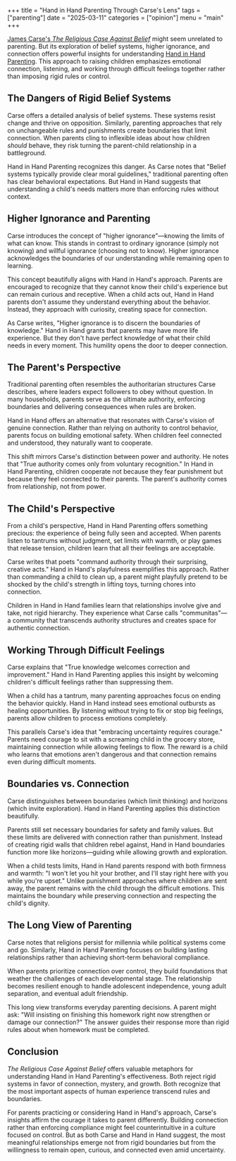 +++
title = "Hand in Hand Parenting Through Carse's Lens"
tags = ["parenting"]
date = "2025-03-11"
categories = ["opinion"]
menu = "main"
+++

[James Carse's *The Religious Case Against Belief*](https://carse-2025.pritikin.eth.limo/docs/intro/) might seem unrelated to parenting. But its exploration of belief systems, higher ignorance, and connection offers powerful insights for understanding [Hand in Hand Parenting](https://www.handinhandparenting.org/). This approach to raising children emphasizes emotional connection, listening, and working through difficult feelings together rather than imposing rigid rules or control.

## The Dangers of Rigid Belief Systems

Carse offers a detailed analysis of belief systems. These systems resist change and thrive on opposition. Similarly, parenting approaches that rely on unchangeable rules and punishments create boundaries that limit connection. When parents cling to inflexible ideas about how children *should* behave, they risk turning the parent-child relationship in a battleground.

Hand in Hand Parenting recognizes this danger. As Carse notes that "Belief systems typically provide clear moral guidelines," traditional parenting often has clear behavioral expectations. But Hand in Hand suggests that understanding a child's needs matters more than enforcing rules without context.

## Higher Ignorance and Parenting

Carse introduces the concept of "higher ignorance"—knowing the limits of what can know. This stands in contrast to ordinary ignorance (simply not knowing) and willful ignorance (choosing not to know). Higher ignorance acknowledges the boundaries of our understanding while remaining open to learning.

This concept beautifully aligns with Hand in Hand's approach. Parents are encouraged to recognize that they cannot know their child's experience but can remain curious and receptive. When a child acts out, Hand in Hand parents don't assume they understand everything about the behavior. Instead, they approach with curiosity, creating space for connection.

As Carse writes, "Higher ignorance is to discern the boundaries of knowledge." Hand in Hand grants that parents may have more life experience. But they don't have perfect knowledge of what their child needs in every moment. This humility opens the door to deeper connection.

## The Parent's Perspective

Traditional parenting often resembles the authoritarian structures Carse describes, where leaders expect followers to obey without question. In many households, parents serve as the ultimate authority, enforcing boundaries and delivering consequences when rules are broken.

Hand in Hand offers an alternative that resonates with Carse's vision of genuine connection. Rather than relying on authority to control behavior, parents focus on building emotional safety. When children feel connected and understood, they naturally want to cooperate.

This shift mirrors Carse's distinction between power and authority. He notes that "True authority comes only from voluntary recognition." In Hand in Hand Parenting, children cooperate not because they fear punishment but because they feel connected to their parents. The parent's authority comes from relationship, not from power.

## The Child's Perspective

From a child's perspective, Hand in Hand Parenting offers something precious: the experience of being fully seen and accepted. When parents listen to tantrums without judgment, set limits with warmth, or play games that release tension, children learn that all their feelings are acceptable.

Carse writes that poets "command authority through their surprising, creative acts." Hand in Hand's playfulness exemplifies this approach. Rather than commanding a child to clean up, a parent might playfully pretend to be shocked by the child's strength in lifting toys, turning chores into connection.

Children in Hand in Hand families learn that relationships involve give and take, not rigid hierarchy. They experience what Carse calls "communitas"—a community that transcends authority structures and creates space for authentic connection.

## Working Through Difficult Feelings

Carse explains that "True knowledge welcomes correction and improvement." Hand in Hand Parenting applies this insight by welcoming children's difficult feelings rather than suppressing them.

When a child has a tantrum, many parenting approaches focus on ending the behavior quickly. Hand in Hand instead sees emotional outbursts as healing opportunities. By listening without trying to fix or stop big feelings, parents allow children to process emotions completely.

This parallels Carse's idea that "embracing uncertainty requires courage." Parents need courage to sit with a screaming child in the grocery store, maintaining connection while allowing feelings to flow. The reward is a child who learns that emotions aren't dangerous and that connection remains even during difficult moments.

## Boundaries vs. Connection

Carse distinguishes between boundaries (which limit thinking) and horizons (which invite exploration). Hand in Hand Parenting applies this distinction beautifully.

Parents still set necessary boundaries for safety and family values. But these limits are delivered with connection rather than punishment. Instead of creating rigid walls that children rebel against, Hand in Hand boundaries function more like horizons—guiding while allowing growth and exploration.

When a child tests limits, Hand in Hand parents respond with both firmness and warmth: "I won't let you hit your brother, and I'll stay right here with you while you're upset." Unlike punishment approaches where children are sent away, the parent remains with the child through the difficult emotions. This maintains the boundary while preserving connection and respecting the child's dignity.

## The Long View of Parenting

Carse notes that religions persist for millennia while political systems come and go. Similarly, Hand in Hand Parenting focuses on building lasting relationships rather than achieving short-term behavioral compliance.

When parents prioritize connection over control, they build foundations that weather the challenges of each developmental stage. The relationship becomes resilient enough to handle adolescent independence, young adult separation, and eventual adult friendship.

This long view transforms everyday parenting decisions. A parent might ask: "Will insisting on finishing this homework right now strengthen or damage our connection?" The answer guides their response more than rigid rules about when homework must be completed.

## Conclusion

*The Religious Case Against Belief* offers valuable metaphors for understanding Hand in Hand Parenting's effectiveness. Both reject rigid systems in favor of connection, mystery, and growth. Both recognize that the most important aspects of human experience transcend rules and boundaries.

For parents practicing or considering Hand in Hand's approach, Carse's insights affirm the courage it takes to parent differently. Building connection rather than enforcing compliance might feel counterintuitive in a culture focused on control. But as both Carse and Hand in Hand suggest, the most meaningful relationships emerge not from rigid boundaries but from the willingness to remain open, curious, and connected even amid uncertainty.
